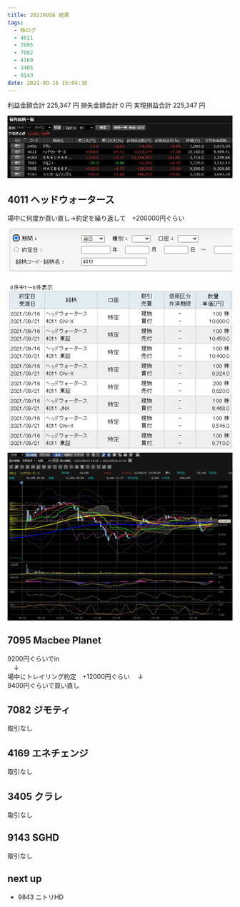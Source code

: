 ```yaml
---
title: 20210916 結果
tags:
  - 株ログ
  - 4011
  - 7095
  - 7082
  - 4169
  - 3405
  - 9143
date: 2021-09-16 15:04:30
---
```


利益金額合計 225,347 円
損失金額合計 0 円
実現損益合計 225,347 円

![i](/kab/img/20210916000.jpg)

## 4011 ヘッドウォータース

場中に何度か買い直し→約定を繰り返して　+200000円ぐらい

![i](/kab/img/20210916001.jpg)
![i](/kab/img/20210916002.jpg)

## 7095 Macbee Planet

9200円ぐらいでin  
　↓  
場中にトレイリング約定　+12000円ぐらい
　↓  
9400円ぐらいで買い直し

## 7082 ジモティ

取引なし

## 4169 エネチェンジ

取引なし

## 3405 クラレ

取引なし

## 9143 SGHD

取引なし

## next up

- 9843 ニトリHD
